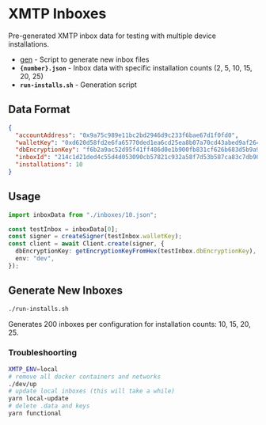 # XMTP Inboxes

Pre-generated XMTP inbox data for testing with multiple device installations.

- [gen](./gen.ts) - Script to generate new inbox files
- **`{number}.json`** - Inbox data with specific installation counts (2, 5, 10, 15, 20, 25)
- **`run-installs.sh`** - Generation script

## Data Format

```json
{
  "accountAddress": "0x9a75c989e11bc2bd2946d9c233f6bae67d1f0fd0",
  "walletKey": "0xd620d58fd2e6fa65770ded1ea6cd25ea8b07a70cd43abed9af264a55c9b98ecc",
  "dbEncryptionKey": "f6b2a9ac52d95f41ff486d0e1b900fb831cf626b683d5b9a9448e71170c2b975",
  "inboxId": "214c1d21ded4c55d4d053090cb57821c932a58f7d53b587ca83c7db908e6650b",
  "installations": 10
}
```

## Usage

```typescript
import inboxData from "./inboxes/10.json";

const testInbox = inboxData[0];
const signer = createSigner(testInbox.walletKey);
const client = await Client.create(signer, {
  dbEncryptionKey: getEncryptionKeyFromHex(testInbox.dbEncryptionKey),
  env: "dev",
});
```

## Generate New Inboxes

```bash
./run-installs.sh
```

Generates 200 inboxes per configuration for installation counts: 10, 15, 20, 25.

### Troubleshoorting

```bash
XMTP_ENV=local
# remove all docker containers and networks
./dev/up
# update local inboxes (this will take a while)
yarn local-update
# delete .data and keys
yarn functional
```
